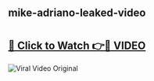 ## mike-adriano-leaked-video 

# <h2><a href="http://freeplayer.one?title=mike-adriano-leaked-video&ref=21J">🔗 Click to Watch 👉🔴 VIDEO</a></h2>

<a href="http://freeplayer.one?title=mike-adriano-leaked-video&ref=21J" rel="nofollow" data-target="animated-image.originalLink"><img src="https://i.ibb.co.com/xMMVF88/686577567.gif" alt="Viral Video Original" style="max-width: 100%; display: inline-block;" data-target="animated-image.originalImage"></a>

